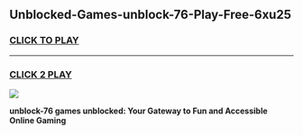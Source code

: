 
## Unblocked-Games-unblock-76-Play-Free-6xu25
<h3>
<a href="https://premium76.site?title=unblock-76&ref=23A">CLICK TO PLAY</a></h3>
<hr>

<h3>
<a href="https://premium76.site?title=unblock-76&ref=23A">CLICK 2 PLAY</a>
  
</h3>

<a href="https://premium76.site?title=unblock-76&ref=23A"><img src="https://clearcache.store/games.png"></a>


**unblock-76 games unblocked: Your Gateway to Fun and Accessible Online Gaming**
